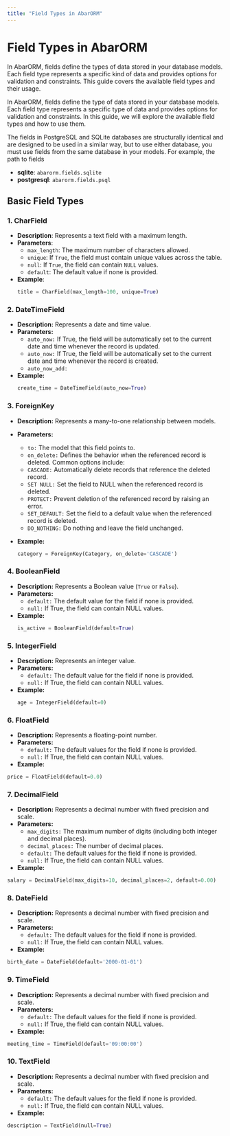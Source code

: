 ```yaml
---
title: "Field Types in AbarORM"
---
```



# Field Types in AbarORM

In AbarORM, fields define the types of data stored in your database models. Each field type represents a specific kind of data and provides options for validation and constraints. This guide covers the available field types and their usage.

In AbarORM, fields define the type of data stored in your database models. Each field type represents a specific type of data and provides options for validation and constraints. In this guide, we will explore the available field types and how to use them.

The fields in PostgreSQL and SQLite databases are structurally identical and are designed to be used in a similar way, but to use either database, you must use fields from the same database in your models. For example, the path to fields

- **sqlite**: `abarorm.fields.sqlite`
- **postgresql**: `abarorm.fields.psql`

## Basic Field Types

### 1. CharField

- **Description**: Represents a text field with a maximum length.
- **Parameters**:
  - `max_length`: The maximum number of characters allowed.
  - `unique`: If `True`, the field must contain unique values across the table.
  - `null`: If `True`, the field can contain `NULL` values.
  - `default`: The default value if none is provided.
- **Example**:
  ```python
  title = CharField(max_length=100, unique=True)
  ```
### 2. DateTimeField

- **Description:** Represents a date and time value.
- **Parameters:**
    - `auto_now:` If True, the field will be automatically set to the current date and time whenever the record is updated.
    - `auto_now:` If True, the field will be automatically set to the current date and time whenever the record is created.
    - `auto_now_add:` 
- **Example:**
  ```python
  create_time = DateTimeField(auto_now=True)
  ```
### 3. ForeignKey

- **Description:** Represents a many-to-one relationship between models.
- **Parameters:**
    - `to:` The model that this field points to.
    - `on_delete:` Defines the behavior when the referenced record is deleted. Common options include:
    - `CASCADE:` Automatically delete records that reference the deleted record.
    - `SET NULL:` Set the field to NULL when the referenced record is deleted.
    - `PROTECT:` Prevent deletion of the referenced record by raising an error.
    - `SET_DEFAULT:` Set the field to a default value when the referenced record is deleted.
    - `DO_NOTHING:` Do nothing and leave the field unchanged.

- **Example:**
  ```python
  category = ForeignKey(Category, on_delete='CASCADE')
  ```

### 4. BooleanField
- **Description:** Represents a Boolean value (`True` or `False`).
- **Parameters:**
    - `default:` The default value for the field if none is provided.
    - `null:` If True, the field can contain NULL values.
- **Example:**
  ```python
  is_active = BooleanField(default=True)
  ```

### 5. IntegerField
- **Description:** Represents an integer value.
- **Parameters:**
    - `default:` The default value for the field if none is provided.
    - `null:` If True, the field can contain NULL values.
- **Example:**
    ```python
    age = IntegerField(default=0)
    ```

### 6. FloatField
- **Description:** Represents a floating-point number.
- **Parameters:**
    - `default:` The default values for the field if none is provided.
    - `null:` If True, the field can contain NULL values.
- **Example:**
```python
price = FloatField(default=0.0)
```

### 7. DecimalField
- **Description:** Represents a decimal number with fixed precision and scale.
- **Parameters:**
    - `max_digits:` The maximum number of digits (including both integer and decimal places).
    - `decimal_places:` The number of decimal places.
    - `default:` The default values for the field if none is provided.
    - `null:` If True, the field can contain NULL values.
- **Example:**
```python
salary = DecimalField(max_digits=10, decimal_places=2, default=0.00)
```

### 8. DateField
- **Description:** Represents a decimal number with fixed precision and scale.
- **Parameters:**
    - `default:` The default values for the field if none is provided.
    - `null:` If True, the field can contain NULL values.
- **Example:**
```python
birth_date = DateField(default='2000-01-01')
```

### 9. TimeField
- **Description:** Represents a decimal number with fixed precision and scale.
- **Parameters:**
    - `default:` The default values for the field if none is provided.
    - `null:` If True, the field can contain NULL values.
- **Example:**
```python
meeting_time = TimeField(default='09:00:00')
```

### 10. TextField
- **Description:** Represents a decimal number with fixed precision and scale.
- **Parameters:**
    - `default:` The default values for the field if none is provided.
    - `null:` If True, the field can contain NULL values.
- **Example:**
```python
description = TextField(null=True)
```